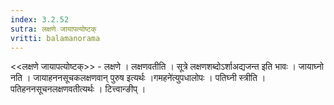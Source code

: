 ```yaml
---
index: 3.2.52
sutra: लक्षणे जायापत्योष्टक्
vritti: balamanorama
---
```


<<लक्षणे जायापत्योष्टक्>> - लक्षणे । लक्षणवतीति । सूत्रे लक्षणशब्दोऽर्शाअद्यजन्त इति भावः । जायाघ्नो नति । जायाहननसूचकलक्षणवान् पुरुष इत्यर्थः ।गमहने॑त्युपधालोपः । पतिघ्नी स्त्रीति । पतिहननसूचनलक्षणवतीत्यर्थः । टित्त्वान्ङीप् । 